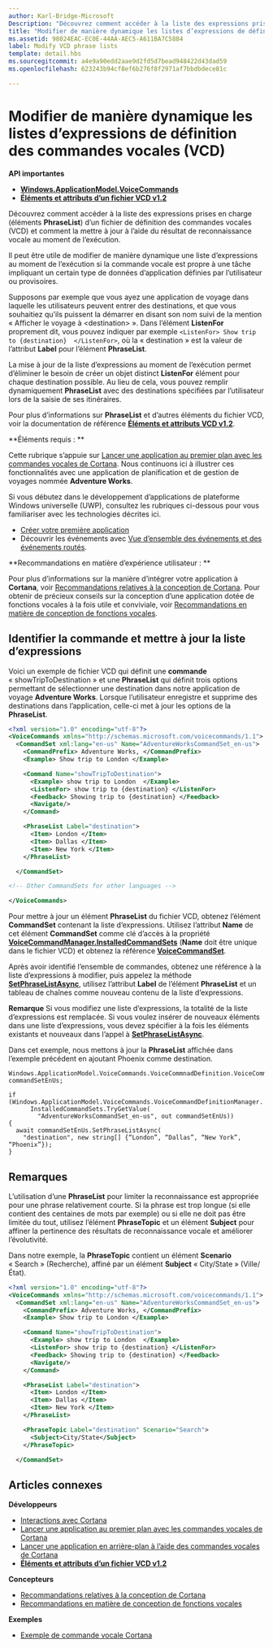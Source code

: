 ```yaml
---
author: Karl-Bridge-Microsoft
Description: "Découvrez comment accéder à la liste des expressions prises en charge (éléments PhraseList) d’un fichier de définition des commandes vocales (VCD) et comment la mettre à jour à l’aide du résultat de reconnaissance vocale au moment de l’exécution."
title: "Modifier de manière dynamique les listes d’expressions de définition des commandes vocales (VCD)"
ms.assetid: 98024EAC-EC0E-44AA-AEC5-A611BA7C5884
label: Modify VCD phrase lists
template: detail.hbs
ms.sourcegitcommit: a4e9a90edd2aae9d2fd5d7bead948422d43dad59
ms.openlocfilehash: 623243b94cf8ef6b276f8f2971af7bbdbdece81c

---
```


# Modifier de manière dynamique les listes d’expressions de définition des commandes vocales (VCD)





**API importantes**

-   [**Windows.ApplicationModel.VoiceCommands**](https://msdn.microsoft.com/library/windows/apps/dn706594)
-   [**Éléments et attributs d’un fichier VCD v1.2**](https://msdn.microsoft.com/library/windows/apps/dn706593)

Découvrez comment accéder à la liste des expressions prises en charge (éléments **PhraseList**) d’un fichier de définition des commandes vocales (VCD) et comment la mettre à jour à l’aide du résultat de reconnaissance vocale au moment de l’exécution.

Il peut être utile de modifier de manière dynamique une liste d’expressions au moment de l’exécution si la commande vocale est propre à une tâche impliquant un certain type de données d’application définies par l’utilisateur ou provisoires. 

Supposons par exemple que vous ayez une application de voyage dans laquelle les utilisateurs peuvent entrer des destinations, et que vous souhaitiez qu’ils puissent la démarrer en disant son nom suivi de la mention « Afficher le voyage à &lt;destination&gt; ». Dans l’élément **ListenFor** proprement dit, vous pouvez indiquer par exemple `<ListenFor> Show trip to {destination}  </ListenFor>`, où la « destination » est la valeur de l’attribut **Label** pour l’élément **PhraseList**.

La mise à jour de la liste d’expressions au moment de l’exécution permet d’éliminer le besoin de créer un objet distinct **ListenFor** élément pour chaque destination possible. Au lieu de cela, vous pouvez remplir dynamiquement **PhraseList** avec des destinations spécifiées par l’utilisateur lors de la saisie de ses itinéraires. 

Pour plus d’informations sur **PhraseList** et d’autres éléments du fichier VCD, voir la documentation de référence [**Éléments et attributs VCD v1.2**](https://msdn.microsoft.com/library/windows/apps/dn706593).

**Éléments requis :  **

Cette rubrique s’appuie sur [Lancer une application au premier plan avec les commandes vocales de Cortana](launch-a-foreground-app-with-voice-commands-in-cortana.md). Nous continuons ici à illustrer ces fonctionnalités avec une application de planification et de gestion de voyages nommée **Adventure Works**.

Si vous débutez dans le développement d’applications de plateforme Windows universelle (UWP), consultez les rubriques ci-dessous pour vous familiariser avec les technologies décrites ici.

-   [Créer votre première application](https://msdn.microsoft.com/library/windows/apps/bg124288)
-   Découvrir les événements avec [Vue d’ensemble des événements et des événements routés](https://msdn.microsoft.com/library/windows/apps/mt185584).

**Recommandations en matière d’expérience utilisateur :  **

Pour plus d’informations sur la manière d’intégrer votre application à **Cortana**, voir [Recommandations relatives à la conception de Cortana](https://msdn.microsoft.com/library/windows/apps/dn974233). Pour obtenir de précieux conseils sur la conception d’une application dotée de fonctions vocales à la fois utile et conviviale, voir [Recommandations en matière de conception de fonctions vocales](https://msdn.microsoft.com/library/windows/apps/dn596121).

## <span id="Identify_the_command"></span><span id="identify_the_command"></span><span id="IDENTIFY_THE_COMMAND"></span>Identifier la commande et mettre à jour la liste d’expressions

Voici un exemple de fichier VCD qui définit une **commande** « showTripToDestination » et une **PhraseList** qui définit trois options permettant de sélectionner une destination dans notre application de voyage **Adventure Works**. Lorsque l’utilisateur enregistre et supprime des destinations dans l’application, celle-ci met à jour les options de la **PhraseList**.

```XML
<?xml version="1.0" encoding="utf-8"?>
<VoiceCommands xmlns="http://schemas.microsoft.com/voicecommands/1.1">
  <CommandSet xml:lang="en-us" Name="AdventureWorksCommandSet_en-us">
    <CommandPrefix> Adventure Works, </CommandPrefix>
    <Example> Show trip to London </Example>

    <Command Name="showTripToDestination">
      <Example> show trip to London  </Example>
      <ListenFor> show trip to {destination} </ListenFor>
      <Feedback> Showing trip to {destination} </Feedback>
      <Navigate/>
    </Command>

    <PhraseList Label="destination">
      <Item> London </Item>
      <Item> Dallas </Item>
      <Item> New York </Item>
    </PhraseList>

  </CommandSet>

<!-- Other CommandSets for other languages -->

</VoiceCommands>

```

Pour mettre à jour un élément **PhraseList** du fichier VCD, obtenez l’élément **CommandSet** contenant la liste d’expressions. Utilisez l’attribut **Name** de cet élément **CommandSet** comme clé d’accès à la propriété [**VoiceCommandManager.InstalledCommandSets**](https://msdn.microsoft.com/library/windows/apps/dn653257) (**Name** doit être unique dans le fichier VCD) et obtenez la référence [**VoiceCommandSet**](https://msdn.microsoft.com/library/windows/apps/dn653258).

Après avoir identifié l’ensemble de commandes, obtenez une référence à la liste d’expressions à modifier, puis appelez la méthode [**SetPhraseListAsync**](https://msdn.microsoft.com/library/windows/apps/dn653261), utilisez l’attribut **Label** de l’élément **PhraseList** et un tableau de chaînes comme nouveau contenu de la liste d’expressions.

**Remarque** Si vous modifiez une liste d’expressions, la totalité de la liste d’expressions est remplacée. Si vous voulez insérer de nouveaux éléments dans une liste d’expressions, vous devez spécifier à la fois les éléments existants et nouveaux dans l’appel à [**SetPhraseListAsync**](https://msdn.microsoft.com/library/windows/apps/dn653261).

Dans cet exemple, nous mettons à jour la **PhraseList** affichée dans l’exemple précédent en ajoutant Phoenix comme destination.

```CSharp
Windows.ApplicationModel.VoiceCommands.VoiceCommnadDefinition.VoiceCommandSet commandSetEnUs;

if (Windows.ApplicationModel.VoiceCommands.VoiceCommandDefinitionManager.
      InstalledCommandSets.TryGetValue(
        "AdventureWorksCommandSet_en-us", out commandSetEnUs))
{
  await commandSetEnUs.SetPhraseListAsync(
    "destination", new string[] {“London”, “Dallas”, “New York”, “Phoenix”});
}
```

## <span id="Remarks"></span><span id="remarks"></span><span id="REMARKS"></span>Remarques


L’utilisation d’une **PhraseList** pour limiter la reconnaissance est appropriée pour une phrase relativement courte. Si la phrase est trop longue (si elle contient des centaines de mots par exemple) ou si elle ne doit pas être limitée du tout, utilisez l’élément **PhraseTopic** et un élément **Subject** pour affiner la pertinence des résultats de reconnaissance vocale et améliorer l’évolutivité.

Dans notre exemple, la **PhraseTopic** contient un élément **Scenario** « Search » (Recherche), affiné par un élément **Subject** « City/State » (Ville/État).

```XML
<?xml version="1.0" encoding="utf-8"?>
<VoiceCommands xmlns="http://schemas.microsoft.com/voicecommands/1.1">
  <CommandSet xml:lang="en-us" Name="AdventureWorksCommandSet_en-us">
    <CommandPrefix> Adventure Works, </CommandPrefix>
    <Example> Show trip to London </Example>

    <Command Name="showTripToDestination">
      <Example> show trip to London  </Example>
      <ListenFor> show trip to {destination} </ListenFor>
      <Feedback> Showing trip to {destination} </Feedback>
      <Navigate/>
    </Command>

    <PhraseList Label="destination">
      <Item> London </Item>
      <Item> Dallas </Item>
      <Item> New York </Item>
    </PhraseList>

    <PhraseTopic Label="destination" Scenario="Search">
      <Subject>City/State</Subject>
    </PhraseTopic>

  </CommandSet>
```

## <span id="related_topics"></span>Articles connexes


**Développeurs**
* [Interactions avec Cortana](cortana-interactions.md)
* [Lancer une application au premier plan avec les commandes vocales de Cortana](launch-a-foreground-app-with-voice-commands-in-cortana.md)
* [Lancer une application en arrière-plan à l’aide des commandes vocales de Cortana](launch-a-background-app-with-voice-commands-in-cortana.md)
* [**Éléments et attributs d’un fichier VCD v1.2**](https://msdn.microsoft.com/library/windows/apps/dn706593)

**Concepteurs**
* [Recommandations relatives à la conception de Cortana](https://msdn.microsoft.com/library/windows/apps/dn974233)
* [Recommandations en matière de conception de fonctions vocales](https://msdn.microsoft.com/library/windows/apps/dn596121)

**Exemples**
* [Exemple de commande vocale Cortana](http://go.microsoft.com/fwlink/p/?LinkID=619899)
 

 







<!--HONumber=Jun16_HO3-->



